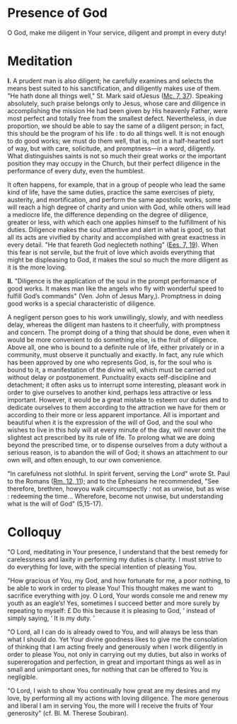 # Presence of God

O God, make me diligent in Your service, diligent and prompt in every duty!

# Meditation

**I.** A prudent man is also diligent; he carefully examines and selects the means best suited to his sanctification, and diligently makes use of them. "He hath done all things well," St. Mark said ofJesus ([Mc. 7, 37](https://vulgata.online/bible/Mc.7?ed=DR2&vfn=DR2.Mc.7.37:vs)). Speaking absolutely, such praise belongs only to Jesus, whose care and diligence in accomplishing the mission He had been given by His heavenly Father, were most perfect and totally free from the smallest defect. Nevertheless, in due proportion, we should be able to say the same of a diligent person; in fact, this should be the program of his life : to do all things well. It is not enough to do good works; we must do them well, that is, not in a half-hearted sort of way, but with care, solicitude, and promptness—in a word, diligently. What distinguishes saints is not so much their great works or the important position they may occupy in the Church, but their perfect diligence in the performance of every duty, even the humblest.

It often happens, for example, that in a group of people who lead the same kind of life, have the same duties, practice the same exercises of piety, austerity, and mortification, and perform the same apostolic works, some will reach a high degree of charity and union with God, while others will lead a mediocre life, the difference depending on the degree of diligence, greater or less, with which each one applies himself to the fulfillment of his duties. Diligence makes the soul attentive and alert in what is good, so that all its acts are vivified by charity and accomplished with great exactness in every detail. "He that feareth God neglecteth nothing" ([Ees. 7, 19](https://vulgata.online/bible/Ees.7?ed=DR2&vfn=DR2.Ees.7.19:vs)). When this fear is not servile, but the fruit of love which avoids everything that might be displeasing to God, it makes the soul so much the more diligent as it is the more loving.

**II.** "Diligence is the application of the soul in the prompt performance of good works. It makes man like the angels who fly with wonderful speed to fulfill God’s commands" (Ven. John of Jesus Mary,). Promptness in doing good works is a special characteristic of diligence.

A negligent person goes to his work unwillingly, slowly, and with needless delay, whereas the diligent man hastens to it cheerfully, with promptness and concern. The prompt doing of a thing that should be done, even when it would be more convenient to do something else, is the fruit of diligence. Above all, one who is bound to a definite rule of life, either privately or in a community, must observe it punctually and exactly. In fact, any rule which has been approved by one who represents God, is, for the soul who is bound to it, a manifestation of the divine will, which must be carried out without delay or postponement. Punctuality exacts self-discipline and detachment; it often asks us to interrupt some interesting, pleasant work in order to give ourselves to another kind, perhaps less attractive or less important. However, it would be a great mistake to esteem our duties and to dedicate ourselves to them according to the attraction we have for them or according to their more or less apparent importance. All is important and beautiful when it is the expression of the will of God, and the soul who wishes to live in this holy will at every minute of the day, will never omit the slightest act prescribed by its rule of life. To prolong what we are doing beyond the prescribed time, or to dispense ourselves from a duty without a serious reason, is to abandon the will of God; it shows an attachment to our own will, and often enough, to our own convenience.

"In carefulness not slothful. In spirit fervent, serving the Lord" wrote St. Paul to the Romans ([Rm. 12, 11](https://vulgata.online/bible/Rm.12?ed=DR2&vfn=DR2.Rm.12.11:vs)); and to the Ephesians he recommended, "See therefore, brethren, howyou walk circumspectly : not as unwise, but as wise : redeeming the time... Wherefore, become not unwise, but understanding what is the will of God" (5,15-17).

# Colloquy

"O Lord, meditating in Your presence, I understand that the best remedy for carelessness and laxity in performing my duties is charity. I must strive to do everything for love, with the special intention of pleasing You.

"How gracious of You, my God, and how fortunate for me, a poor nothing, to be able to work in order to please You! This thought makes me want to sacrifice everything with joy. O Lord, Your words console me and renew my youth as an eagle’s! Yes, sometimes I succeed better and more surely by repeating to myself: £ Do this because it is pleasing to God, ’ instead of simply saying, ‘ It is my duty. ’

"O Lord, all I can do is already owed to You, and will always be less than what I should do. Yet Your divine goodness likes to give me the consolation of thinking that I am acting freely and generously when I work diligently in order to please You, not only in carrying out my duties, but also in works of supererogation and perfection, in great and important things as well as in small and unimportant ones, for nothing that can be offered to You is negligible.

"O Lord, I wish to show You continually how great are my desires and my love, by performing all my actions with loving diligence. The more generous and liberal I am in serving You, the more will I receive the fruits of Your generosity" (cf. Bl. M. Therese Soubiran).
